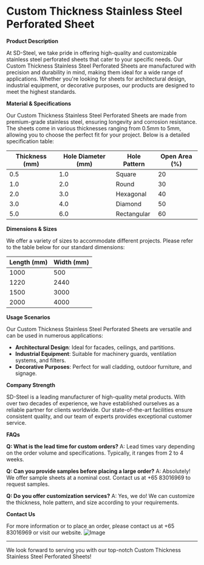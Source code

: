 # Custom Thickness Stainless Steel Perforated Sheet

**Product Description**

At SD-Steel, we take pride in offering high-quality and customizable stainless steel perforated sheets that cater to your specific needs. Our Custom Thickness Stainless Steel Perforated Sheets are manufactured with precision and durability in mind, making them ideal for a wide range of applications. Whether you're looking for sheets for architectural design, industrial equipment, or decorative purposes, our products are designed to meet the highest standards.

**Material & Specifications**

Our Custom Thickness Stainless Steel Perforated Sheets are made from premium-grade stainless steel, ensuring longevity and corrosion resistance. The sheets come in various thicknesses ranging from 0.5mm to 5mm, allowing you to choose the perfect fit for your project. Below is a detailed specification table:

| Thickness (mm) | Hole Diameter (mm) | Hole Pattern | Open Area (%) |
|----------------|--------------------|--------------|---------------|
| 0.5            | 1.0                | Square       | 20            |
| 1.0            | 2.0                | Round        | 30            |
| 2.0            | 3.0                | Hexagonal    | 40            |
| 3.0            | 4.0                | Diamond      | 50            |
| 5.0            | 6.0                | Rectangular  | 60            |

**Dimensions & Sizes**

We offer a variety of sizes to accommodate different projects. Please refer to the table below for our standard dimensions:

| Length (mm) | Width (mm) |
|-------------|------------|
| 1000        | 500        |
| 1220        | 2440       |
| 1500        | 3000       |
| 2000        | 4000       |

**Usage Scenarios**

Our Custom Thickness Stainless Steel Perforated Sheets are versatile and can be used in numerous applications:
- **Architectural Design**: Ideal for facades, ceilings, and partitions.
- **Industrial Equipment**: Suitable for machinery guards, ventilation systems, and filters.
- **Decorative Purposes**: Perfect for wall cladding, outdoor furniture, and signage.

**Company Strength**

SD-Steel is a leading manufacturer of high-quality metal products. With over two decades of experience, we have established ourselves as a reliable partner for clients worldwide. Our state-of-the-art facilities ensure consistent quality, and our team of experts provides exceptional customer service.

**FAQs**

**Q: What is the lead time for custom orders?**
A: Lead times vary depending on the order volume and specifications. Typically, it ranges from 2 to 4 weeks.

**Q: Can you provide samples before placing a large order?**
A: Absolutely! We offer sample sheets at a nominal cost. Contact us at +65 83016969 to request samples.

**Q: Do you offer customization services?**
A: Yes, we do! We can customize the thickness, hole pattern, and size according to your requirements.

**Contact Us**

For more information or to place an order, please contact us at +65 83016969 or visit our website. ![Image](https://github.com/user-attachments/assets/2567258e-e124-4816-932d-1809bd27ef0b)

---

We look forward to serving you with our top-notch Custom Thickness Stainless Steel Perforated Sheets!